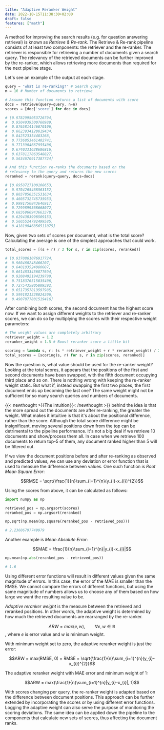 ```yaml
---
title: "Adaptive Reranker Weight"
date: 2022-10-15T11:38:30+02:00
draft: false
features: ["math"]
---
```


A method for improving the search results (e.g. for question answering retrieval) is known as *Retrieve & Re-rank*. The Retrieve & Re-rank pipeline consists of at least two components: the retriever and the re-ranker. The retriever is responsible for retrieving a number of documents given a search query. The relevancy of the retrieved documents can be further improved by the re-ranker, which allows retrieving more documents than required for the next pipeline stage.

Let's see an example of the output at each stage.

```py
query = 'what is re-ranking?' # Search query
n = 10 # Number of documents to retrieve

# Assume this function returns a list of documents with score
docs = retrieve(query=query, n=n)
scores = [doc['score'] for doc in docs]

# [0.9782995053726794,
#  0.9504939500760989,
#  0.8765814146070106,
#  0.8623934128019434,
#  0.842523354483268,
#  0.7736853461402741,
#  0.7713904667955406,
#  0.6740331628686816,
#  0.6378117863548827,
#  0.5634670917387724]

# And this function re-ranks the documents based on the
# relevancy to the query and returns the new scores
reranked = rerank(query=query, docs=docs)

# [0.8958727100108653,
#  0.9704265468563152,
#  0.8037856351531634,
#  0.4605732745735953,
#  0.9991750843646917,
#  0.7299899568668072,
#  0.6836966943663378,
#  0.6294383998509153,
#  0.5605524792499585,
#  0.41810846856511075]
```

Now, given two sets of scores per document, what is the total score? Calculating the average is one of the simplest approaches that could work.

```py
total_scores = [(s + r) / 2 for s, r in zip(scores, reranked)]

# [0.9370861076917724,
#  0.960460248466207,
#  0.840183524880087,
#  0.6614833436877694,
#  0.9208492194239799,
#  0.7518376515035406,
#  0.7275435805809392,
#  0.6517357813597985,
#  0.5991821328024206,
#  0.4907877801519416]
```

After combining both scores, the second document has the highest score now. If we want to assign different weights to the retriever and re-ranker scores, we can do so by multiplying the scores with their respective weight parameters: 

```py
# The weight values are completely arbitrary
retriever_weight = 1.2
reranker_weight = 1.5 # Boost reranker score a little bit

scoring = lambda s, r: (s * retriever_weight + r * reranker_weight) / 2
total_scores = [scoring(s, r) for s, r in zip(scores, reranked)]
```

Now the question is, what value should be used for the re-ranker weight? Looking at the total scores, it appears that the positions of the first and second documents have been swapped, with the fifth document occupying third place and so on. There is nothing wrong with keeping the re-ranker weight static. But what if, instead swapping the first two places, the first document ends up becoming the last one? The same weight might not be sufficient for so many search queries and numbers of documents.

{{< newthought >}}The intuition{{< /newthought >}} behind the idea is that the more spread out the documents are after re-ranking, the greater the weight. What makes it intuitive is that it's about the positional difference, rather than the score. Although the total score difference might be insignificant, moving several positions down from the top can be detrimental to the pipeline performance. It's not a big deal if we retrieve 10 documents and show/process them all. In case when we retrieve 100 documents to return top-5 of them, any document ranked higher than 5 will be filtered out.

If we view the document positions before and after re-ranking as observed and predicted values, we can use any deviation or error function that is used to measure the difference between values. One such function is *Root Mean Square Error*:

$$RMSE = \sqrt{\frac{1}{n}\sum_{i=1}^{n}(y_{i}-x_{i})^{2}}$$

Using the scores from above, it can be calculated as follows:

```py
import numpy as np

retrieved_pos = np.argsort(scores)
reranked_pos = np.argsort(reranked)

np.sqrt(np.mean(np.square(reranked_pos - retrieved_pos)))

# 2.23606797749979
```

Another example is *Mean Absolute Error*:

$$MAE = \frac{1}{n}\sum_{i=1}^{n}|y_{i}-x_{i}|$$

```py
np.mean(np.abs(reranked_pos - retrieved_pos))

# 1.6
```

Using different error functions will result in different values given the same magnitude of errors. In this case, the error of the MAE is smaller than the RMSE. We cannot compare the errors of different functions, but using the same magnitude of numbers allows us to choose any of them based on how large we want the resulting value to be.

*Adaptive reranker weight* is the measure between the retrieved and reranked positions. In other words, the adaptive weight is determined by how much the retrieved documents are rearranged by the re-ranker.

$$ARW = max(e, w), \qquad \forall e,w\in\mathbb{R}$$
, where $e$ is error value and $w$ is minimum weight.

With minimum weight set to zero, the adaptive reranker weight is just the error:

$$ARW = max(RMSE, 0) = RMSE = \sqrt{\frac{1}{n}\sum_{i=1}^{n}(y_{i}-x_{i})^{2}}$$

The adaptive reranker weight with MAE error and minimum weight of 1:

$$ARW = max(\frac{1}{n}\sum_{i=1}^{n}|y_{i}-x_{i}|, 1)$$

With scores changing per query, the re-ranker weight is adapted based on the difference between document positions. This approach can be further extended by incorporating the scores or by using different error functions. Logging the adaptive weight can also serve the purpose of monitoring the scoring deviations. The same idea can be applied down the pipeline to the components that calculate new sets of scores, thus affecting the document ranks.
